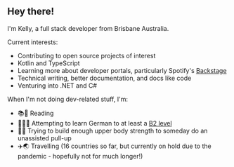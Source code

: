 <!--
**kaije/kaije** is a ✨ _special_ ✨ repository because its `README.md` (this file) appears on your GitHub profile.
-->

## Hey there!

I'm Kelly, a full stack developer from Brisbane Australia.
  
Current interests:

- Contributing to open source projects of interest
- Kotlin and TypeScript
- Learning more about developer portals, particularly Spotify's [Backstage](https://backstage.io/)
- Technical writing, better documentation, and docs like code
- Venturing into .NET and C#

When I'm not doing dev-related stuff, I'm:

- 📚👀 Reading
- 💬:de: Attempting to learn German to at least a [B2 level](https://www.goethe.de/en/spr/kup/kon/stu.html)
- 💪:sweat_smile: Trying to build enough upper body strength to someday do an unassisted pull-up
- ✈️🌏 Travelling (16 countries so far, but currently on hold due to the pandemic - hopefully not for much longer!)
